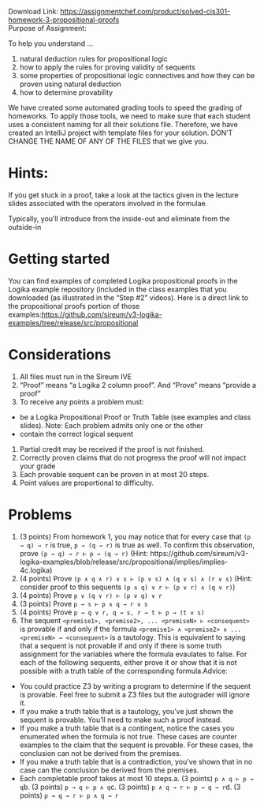 Download Link: https://assignmentchef.com/product/solved-cis301-homework-3-propositional-proofs
<br>
Purpose of Assignment:

To help you understand …

<ol>

 <li>natural deduction rules for propositional logic</li>

 <li>how to apply the rules for proving validity of sequents</li>

 <li>some properties of propositional logic connectives and how they can be proven using natural deduction</li>

 <li>how to determine provability</li>

</ol>

We have created some automated grading tools to speed the grading of homeworks. To apply those tools, we need to make sure that each student uses a consistent naming for all their solutions file. Therefore, we have created an IntelliJ project with template files for your solution. DON’T CHANGE THE NAME OF ANY OF THE FILES that we give you.

<h1 id="hints">Hints:</h1>

If you get stuck in a proof, take a look at the tactics given in the lecture slides associated with the operators involved in the formulae.

Typically, you’ll introduce from the inside-out and eliminate from the outside-in

<h1 id="gettingstarted">Getting started</h1>

You can find examples of completed Logika propositional proofs in the Logika example repository (included in the class examples that you downloaded (as illustrated in the “Step #2” videos). Here is a direct link to the propositional proofs portion of those examples:https://github.com/sireum/v3-logika-examples/tree/release/src/propositional

<h1 id="considerations">Considerations</h1>

<ol>

 <li>All files must run in the Sireum IVE</li>

 <li>“Proof” means “a Logika 2 column proof”. And “Prove” means “provide a proof”</li>

 <li>To receive any points a problem must:</li>

</ol>

<ul>

 <li>be a Logika Propositional Proof or Truth Table (see examples and class slides). Note: Each problem admits only one or the other</li>

 <li>contain the correct logical sequent</li>

</ul>

<ol>

 <li>Partial credit may be received if the proof is not finished.</li>

 <li>Correctly proven claims that do not progress the proof will not impact your grade</li>

 <li>Each provable sequent can be proven in at most 20 steps.</li>

 <li>Point values are proportional to difficulty.</li>

</ol>

<h1 id="problems">Problems</h1>

<ol>

 <li>(3 points) From homework 1, you may notice that for every case that <code>(p → q) → r</code> is true, <code>p → (q → r)</code> is true as well. To confirm this observation, prove <code>(p → q) → r ⊢ p → (q → r)</code> (Hint: https://github.com/sireum/v3-logika-examples/blob/release/src/propositional/implies/implies-4c.logika)</li>

 <li>(4 points) Prove <code>(p ∧ q ∧ r) ∨ s ⊢ (p ∨ s) ∧ (q ∨ s) ∧ (r ∨ s)</code> (Hint: consider proof to this sequents <code>(p ∧ q) ∨ r ⊢ (p ∨ r) ∧ (q ∨ r)</code>)</li>

 <li>(4 points) Prove <code>p ∨ (q ∨ r) ⊢ (p ∨ q) ∨ r</code></li>

 <li>(3 points) Prove <code>p → s ⊢ p ∧ q → r ∨ s</code></li>

 <li>(4 points) Prove <code>p → q ∨ r, q → s, r → t ⊢ p → (t ∨ s)</code></li>

 <li>The sequent <code>&lt;premise1&gt;, &lt;premise2&gt;, ... &lt;premiseN&gt; ⊢ &lt;consequent&gt;</code> is provable if and only if the formula <code>&lt;premise1&gt; ∧ &lt;premise2&gt; ∧ ... &lt;premiseN&gt; → &lt;consequent&gt;</code> is a tautology. This is equivalent to saying that a sequent is not provable if and only if there is some truth assignment for the variables where the formula evaulates to false. For each of the following sequents, either prove it or show that it is not possible with a truth table of the corresponding formula.Advice:</li>

</ol>

<ul>

 <li>You could practice Z3 by writing a program to determine if the sequent is provable. Feel free to submit a Z3 files but the autograder will ignore it.</li>

 <li>If you make a truth table that is a tautology, you’ve just shown the sequent is provable. You’ll need to make such a proof instead.</li>

 <li>If you make a truth table that is a contingent, notice the cases you enumerated when the formula is not true. These cases are counter examples to the claim that the sequent is provable. For these cases, the conclusion can not be derived from the premises.</li>

 <li>If you make a truth table that is a contradiction, you’ve shown that in no case can the conclusion be derived from the premises.</li>

 <li>Each completable proof takes at most 10 steps.a. (3 points) <code>p ∧ q ⊢ p → q</code>b. (3 points) <code>p → q ⊢ p ∧ q</code>c. (3 points) <code>p ∧ q → r ⊢ p → q → r</code>d. (3 points) <code>p → q → r ⊢ p ∧ q → r</code></li>

</ul>
